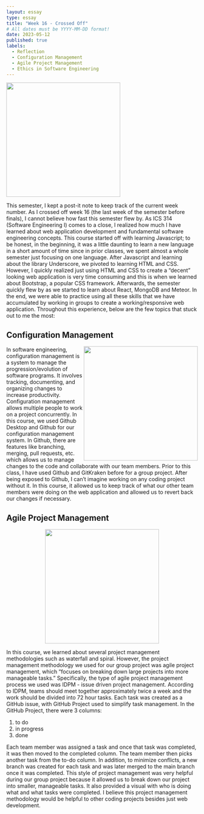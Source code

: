 ```yaml
---
layout: essay
type: essay
title: "Week 16 - Crossed Off"
# All dates must be YYYY-MM-DD format!
date: 2023-05-12
published: true
labels:
  - Reflection
  - Configuration Management
  - Agile Project Management 
  - Ethics in Software Engineering
---
```


<img width="300px" class="rounded float-start pe-4" src="https://media.istockphoto.com/id/532057583/vector/vector-calendar.jpg?s=612x612&w=0&k=20&c=A9VBI7PYasoklb5xcXXVisw4PCcuuc9y067qrBEi0W4=">

This semester, I kept a post-it note to keep track of the current week number. As I crossed off week 16 (the last week of the semester before finals), I cannot believe how fast this semester flew by. As ICS 314 (Software Engineering I) comes to a close, I realized how much I have learned about web application development and fundamental software engineering concepts. This course started off with learning Javascript; to be honest, in the beginning, it was a little daunting to learn a new language in a short amount of time since in prior classes, we spent almost a whole semester just focusing on one language. After Javascript and learning about the library Underscore, we pivoted to learning HTML and CSS. However, I quickly realized just using HTML and CSS to create a “decent” looking web application is very time consuming and this is when we learned about Bootstrap, a popular CSS framework. Afterwards, the semester quickly flew by as we started to learn about React, MongoDB and Meteor. In the end, we were able to practice using all these skills that we have accumulated by working in groups to create a working/responsive web application. Throughout this experience, below are the few topics that stuck out to me the most:  


## Configuration Management
<img align="right" width="300px" src="https://thurrott.s3.amazonaws.com/wp-content/uploads/sites/2/2023/01/GitHub.jpeg">

In software engineering, configuration management is a system to manage the progression/evolution of software programs. It involves tracking, documenting, and organizing changes to increase productivity. Configuration management allows multiple people to work on a project concurrently. In this course, we used Github Desktop and Github for our configuration management system. In Github, there are features like branching, merging, pull requests, etc. which allows us to manage changes to the code and collaborate with our team members. Prior to this class, I have used Github and GitKraken before for a group project. After being exposed to Github, I can’t imagine working on any coding project without it. In this course, it allowed us to keep track of what our other team members were doing on the web application and allowed us to revert back our changes if necessary. 

## Agile Project Management

<p align="center">
<img width="300px" src="https://i.ytimg.com/vi/ff5cBkPg-bQ/maxresdefault.jpg">
  </p>


In this course, we learned about several project management methodologies such as waterfall and spiral. However, the project management methodology we used for our group project was agile project management, which “focuses on breaking down large projects into more manageable tasks.” Specifically, the type of agile project management process we used was IDPM - issue driven project management. According to IDPM, teams should meet together approximately twice a week and the work should be divided into 72 hour tasks. Each task was created as a GitHub issue, with GitHub Project used to simplify task management. In the GitHub Project, there were 3 columns:

1) to do 
2) in progress 
3) done

Each team member was assigned a task and once that task was completed, it was then moved to the completed column. The team member then picks another task from the to-do column. In addition, to minimize conflicts, a new branch was created for each task and was later merged to the main branch once it was completed. This style of project management was very helpful during our group project because it allowed us to break down our project into smaller, manageable tasks. It also provided a visual with who is doing what and what tasks were completed. I believe this project management methodology would be helpful to other coding projects besides just web development. 

